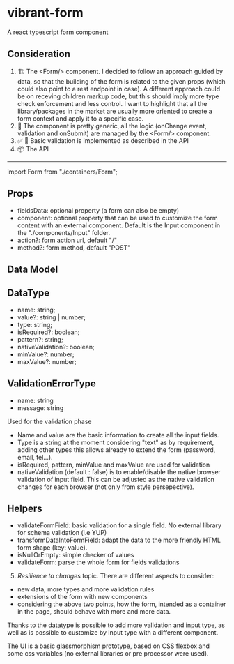 # vibrant-form
A react typescript form component



Consideration
---

1. 🏗 The \<Form\/\> component. I decided to follow an approach guided by data, so that the building of the form is related to the given props (which could also point to a rest endpoint in case). 
A different approach could be on receving children markup code, but this should imply more type check enforcement and less control.
I want to highlight that all the library/packages in the market are usually more oriented to create a form context and apply it to a specific case. 
2. 🧬 The component is pretty generic, all the logic (onChange event, validation and onSubmit) are managed by the \<Form\/\> component.
3. ✅ 🚫 Basic validation is implemented as described in the API
4. 📦 The API

---

import Form from "./containers/Form";

Props
---
- fieldsData: optional property (a form can also be empty)
- component: optional property that can be used to customize the form content with an external component. 
Default is the Input component in the "./components/Input" folder.
- action?: form action url,  default "/"
- method?: form method, default "POST"


Data Model 
---

DataType 
---

- name: string;
- value?: string | number;
- type: string;
- isRequired?: boolean;
- pattern?: string;
- nativeValidation?: boolean;
- minValue?: number;
- maxValue?: number; 

ValidationErrorType
---
- name: string
- message: string

Used for the validation phase

- Name and value are the basic information to create all the input fields. 
- Type is a string at the moment considering "text" as by requirement, adding other types this allows already to extend the form (password, email, tel...).
- isRequired, pattern, minValue and maxValue are used for validation
- nativeValidation (default : false) is to enable/disable the native browser validation of input field. 
This can be adjusted as the native validation changes for each browser (not only from style persepective).


Helpers
---

- validateFormField: basic validation for a single field. No external library for schema validation (i.e YUP)
- transformDataIntoFormField: adapt the data to the more friendly HTML form shape (key: value).
- isNullOrEmpty: simple checker of values
- validateForm: parse the whole form for fields validations


5. *Resilience to changes* topic. There are different aspects to consider: 
- new data, more types and more validation rules
- extensions of the form with new components 
- considering the above two points, how the form, intended as a container in the page, should behave with more and more data.


Thanks to the datatype is possible to add more validation and input type, as well as is possible to customize by input type with a different component.

The UI is a basic glassmorphism prototype, based on CSS flexbox and some css variables (no external libraries or pre processor were used).
